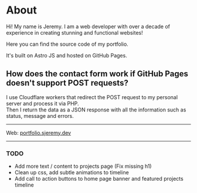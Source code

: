 # About

Hi! My name is Jeremy. I am a web developer with over a decade of experience in creating stunning and functional websites!

Here you can find the source code of my portfolio.

It's built on Astro JS and hosted on GitHub Pages.

## How does the contact form work if GitHub Pages doesn't support POST requests?

I use Cloudflare workers that redirect the POST request to my personal server and process it via PHP.  
Then I return the data as a JSON response with all the information such as status, message and errors.

---

Web: [portfolio.sjeremy.dev](https://portfolio.sjeremy.dev)

---

### TODO

- Add more text / content to projects page (Fix missing h1)
- Clean up css, add subtle animations to timeline
- Add call to action buttons to home page banner and featured projects timeline